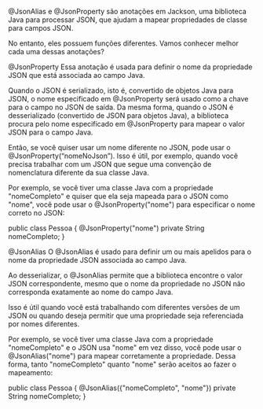 @JsonAlias e @JsonProperty são anotações em Jackson, uma biblioteca Java para processar JSON, que ajudam a mapear propriedades de classe para campos JSON.

No entanto, eles possuem funções diferentes. Vamos conhecer melhor cada uma dessas anotações?

@JsonProperty
Essa anotação é usada para definir o nome da propriedade JSON que está associada ao campo Java.

Quando o JSON é serializado, isto é, convertido de objetos Java para JSON, o nome especificado em @JsonProperty será usado como a chave para o campo no JSON de saída. Da mesma forma, quando o JSON é desserializado (convertido de JSON para objetos Java), a biblioteca procura pelo nome especificado em @JsonProperty para mapear o valor JSON para o campo Java.

Então, se você quiser usar um nome diferente no JSON, pode usar o @JsonProperty(“nomeNoJson”). Isso é útil, por exemplo, quando você precisa trabalhar com um JSON que segue uma convenção de nomenclatura diferente da sua classe Java.

Por exemplo, se você tiver uma classe Java com a propriedade "nomeCompleto" e quiser que ela seja mapeada para o JSON como "nome", você pode usar o @JsonProperty("nome") para especificar o nome correto no JSON:

public class Pessoa {
    @JsonProperty("nome")
    private String nomeCompleto;
}

@JsonAlias
O @JsonAlias é usado para definir um ou mais apelidos para o nome da propriedade JSON associada ao campo Java.

Ao desserializar, o @JsonAlias permite que a biblioteca encontre o valor JSON correspondente, mesmo que o nome da propriedade no JSON não corresponda exatamente ao nome do campo Java.

Isso é útil quando você está trabalhando com diferentes versões de um JSON ou quando deseja permitir que uma propriedade seja referenciada por nomes diferentes.

Por exemplo, se você tiver uma classe Java com a propriedade "nomeCompleto" e o JSON usa "nome" em vez disso, você pode usar o @JsonAlias("nome") para mapear corretamente a propriedade. Dessa forma, tanto "nomeCompleto" quanto "nome" serão aceitos ao fazer o mapeamento:

public class Pessoa {
    @JsonAlias({"nomeCompleto", "nome"})
    private String nomeCompleto;
}
